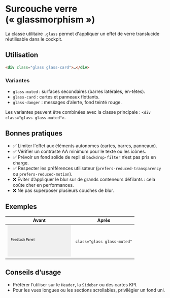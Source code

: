 # Surcouche verre (« glassmorphism »)

La classe utilitaire `.glass` permet d'appliquer un effet de verre translucide
réutilisable dans le cockpit.

## Utilisation

```html
<div class="glass glass-card">…</div>
```

### Variantes
- `glass-muted` : surfaces secondaires (barres latérales, en-têtes).
- `glass-card` : cartes et panneaux flottants.
- `glass-danger` : messages d’alerte, fond teinté rouge.

Les variantes peuvent être combinées avec la classe principale :
`<div class="glass glass-muted">`.

## Bonnes pratiques
- ✅ Limiter l'effet aux éléments autonomes (cartes, barres, panneaux).
- ✅ Vérifier un contraste AA minimum pour le texte ou les icônes.
- ✅ Prévoir un fond solide de repli si `backdrop-filter` n’est pas pris en
  charge.
- ✅ Respecter les préférences utilisateur (`prefers-reduced-transparency` ou
  `prefers-reduced-motion`).
- ❌ Éviter d’appliquer le blur sur de grands conteneurs défilants : cela coûte
  cher en performances.
- ❌ Ne pas superposer plusieurs couches de blur.

## Exemples

| Avant | Après |
|-------|------|
| ![header brut](../docs/feedback-panel.png) | `class="glass glass-muted"` |

## Conseils d’usage
- Préférer l’utiliser sur le `Header`, la `Sidebar` ou des cartes KPI.
- Pour les vues longues ou les sections scrollables, privilégier un fond uni.

